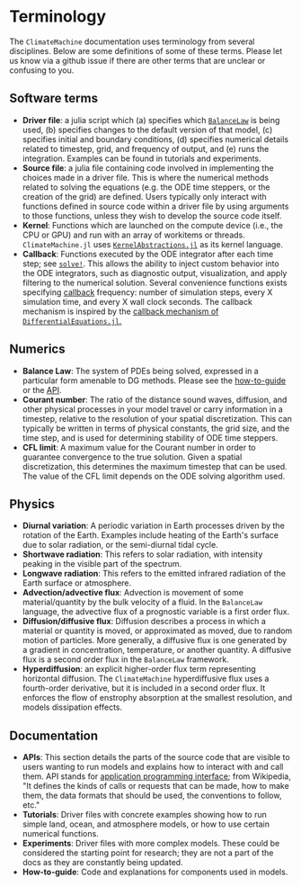 # Terminology

The `ClimateMachine` documentation uses terminology from several disciplines. Below are some definitions of some of these terms. Please let us know via a github issue if there are other terms that are unclear or confusing to you.

## Software terms

* __Driver file__: a julia script which (a) specifies which
  [`BalanceLaw`](../APIs/BalanceLaws/BalanceLaws.md#ClimateMachine.BalanceLaws.BalanceLaw)
  is being used, (b) specifies changes to the default version
  of that model, (c) specifies initial and boundary conditions,
  (d) specifies numerical details related to timestep, grid,
  and frequency of output, and (e) runs the integration.
  Examples can be found in tutorials and experiments.
* __Source file__: a julia file containing code involved
  in implementing the choices made in a driver file. This
  is where the numerical methods related to solving the
  equations (e.g. the ODE time steppers, or the creation of
  the grid) are defined. Users typically only interact with
  functions defined in source code within a driver file by
  using arguments to those functions, unless they wish to
  develop the source code itself.
* __Kernel__: Functions which are launched on the compute device (i.e., the CPU or
  GPU) and run with an array of workitems or threads.
  `ClimateMachine.jl` uses
  [`KernelAbstractions.jl`](https://github.com/JuliaGPU/KernelAbstractions.jl)
  as its kernel language.
* __Callback__: Functions executed by the ODE integrator after each time step; see
  [`solve!`](../APIs/Numerics/ODESolvers/ODESolvers.md#ClimateMachine.ODESolvers.solve!).
  This allows the ability to inject custom behavior into the ODE
  integrators, such as diagnostic output, visualization, and apply
  filtering to the numerical solution.
  Several convenience functions exists specifying
  [callback](../APIs/Numerics/ODESolvers/ODESolvers.md#ClimateMachine.GenericCallbacks)
  frequency: number of simulation steps, every X simulation time, and every X wall clock seconds.
  The callback mechanism is inspired by the [callback mechanism of
  `DifferentialEquations.jl`.](https://diffeq.sciml.ai/stable/features/callback_functions/)

## Numerics

* __Balance Law__: The system of PDEs being solved, expressed in a particular form
  amenable to DG methods. Please see the [how-to-guide](../HowToGuides/Numerics/DGMethods/how_to_make_a_balance_law.md)
  or the [API](../APIs/BalanceLaws/BalanceLaws.md#ClimateMachine.BalanceLaws.BalanceLaw).
* __Courant number__: The ratio of the distance sound waves, diffusion, and other physical processes in your
  model travel or carry information in a timestep, relative to the resolution of your
  spatial discretization. This can typically be written in terms of physical constants,
  the grid size, and the time step, and is used for determining stability of
  ODE time steppers.
* __CFL limit__: A maximum value for the Courant number in order to guarantee convergence to the true solution.
  Given a spatial discretization, this determines the maximum timestep that can be used. The value
  of the CFL limit depends on the ODE solving algorithm used.



## Physics

* __Diurnal variation__: A periodic variation in Earth processes driven by the rotation of the Earth. Examples include
  heating of the Earth's surface due to solar radiation, or the semi-diurnal tidal cycle.
* __Shortwave radiation__: This refers to solar radiation, with intensity peaking in the visible part of the spectrum.
* __Longwave radiation__: This refers to the emitted infrared radiation of the Earth surface or atmosphere.
* __Advection/advective flux__: Advection is movement of some material/quantity by the bulk velocity of a fluid.
  In the `BalanceLaw` language, the advective flux of a prognostic variable is a first order flux.
* __Diffusion/diffusive flux__: Diffusion describes a process in which a material or quantity is moved, 
  or approximated as moved, due to random motion of particles. More generally, a diffusive flux is one
  generated by a gradient in
  concentration, temperature, or another quantity. A diffusive flux is a second order flux in the `BalanceLaw`
  framework.
* __Hyperdiffusion__: an explicit higher-order flux term representing horizontal diffusion. The `ClimateMachine`
  hyperdiffusive flux uses a fourth-order derivative, but it is included in a second order flux. It enforces the flow
  of enstrophy absorption at the smallest resolution, and models dissipation effects.

## Documentation

* __APIs__: This section details the parts of the source code that are visible
  to users wanting to run models and explains how to interact with
  and call them. API stands for
  [application programming interface](https://en.wikipedia.org/wiki/API);
  from Wikipedia, "It defines the kinds of calls or requests that can be 
  made, how to make them, the data formats that should be used, the 
  conventions to follow, etc."  
* __Tutorials__: Driver files with concrete examples showing how to run simple land,
  ocean, and atmosphere models, or how to use certain numerical functions.
* __Experiments__: Driver files with more complex models. These could be considered
  the starting point for research; they are not a part of the docs
  as they are constantly being updated.
* __How-to-guide__: Code and explanations for components used in models.
